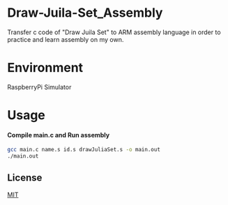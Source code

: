 # Draw-Juila-Set_Assembly
Transfer c code of "Draw Juila Set" to ARM assembly language in order to practice and learn assembly on my own.

# Environment
RaspberryPi Simulator

# Usage
#### Compile main.c and Run assembly
``` bash
gcc main.c name.s id.s drawJuliaSet.s -o main.out
./main.out
```

## License
[MIT](https://choosealicense.com/licenses/mit/)
